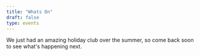 ```yaml
---
title: "Whats On"
draft: false
type: events
---
```


We just had an amazing holiday club over the summer, so come back soon to see what's happening next.